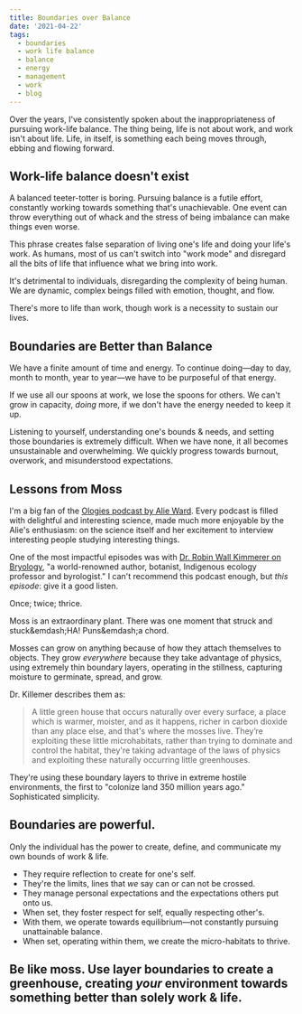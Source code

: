 ```yaml
---
title: Boundaries over Balance
date: '2021-04-22'
tags:
  - boundaries
  - work life balance
  - balance
  - energy
  - management
  - work
  - blog
---
```

Over the  years, I've consistently spoken about the inappropriateness of pursuing work-life balance. The thing being, life is not about work, and work isn't about life. Life, in itself, is something each being moves through, ebbing and flowing forward.

## Work-life balance doesn't exist
A balanced teeter-totter is boring. Pursuing balance is a futile effort, constantly working towards something that's unachievable. One event can throw everything out of whack and the stress of being imbalance can make things even worse.

This phrase creates false separation of living one's life and doing your life's work. As humans, most of us can't switch into "work mode" and disregard all the bits of life that influence what we bring into work.

It's detrimental to individuals, disregarding the complexity of being human. We are dynamic, complex beings filled with emotion, thought, and flow.

There's more to life than work, though work is a necessity to sustain our lives.

## Boundaries are Better than Balance
We have a finite amount of time and energy. To continue doing—day to day, month to month, year to year—we have to be purposeful of that energy.

If we use all our spoons at work, we lose the spoons for others. We can't grow in capacity, _doing_ more, if we don't have the energy needed to keep it up.

Listening to yourself, understanding one's bounds &  needs, and setting those boundaries is extremely difficult. When we have none, it all becomes unsustainable and overwhelming. We quickly progress towards burnout, overwork, and misunderstood expectations.

## Lessons from Moss
I'm a big fan of the [Ologies podcast by Alie Ward](https://www.alieward.com/ologies/). Every podcast is filled with delightful and interesting science, made much more enjoyable by the Alie's enthusiasm: on the science itself and her excitement to interview interesting people studying interesting things.

One of the most impactful episodes was with [Dr. Robin Wall Kimmerer on Bryology](https://www.alieward.com/ologies/bryology), "a world-renowned author, botanist, Indigenous ecology professor and byrologist." I can't recommend this podcast enough, but _this episode_: give it a good listen.

Once; twice; thrice.

Moss is an extraordinary plant. There was one moment that struck and stuck&emdash;HA! Puns&emdash;a chord.

Mosses can grow on anything because of how they attach themselves to objects. They grow _everywhere_ because they take advantage of physics, using extremely thin boundary layers, operating in the stillness, capturing moisture to germinate, spread, and grow.

Dr. Killemer describes them as:
> A little green house that occurs naturally over every surface, a place which is warmer, moister, and as it happens, richer in carbon dioxide than any place else, and that's where the mosses live. They’re exploiting these little microhabitats, rather than trying to dominate and control the habitat, they're taking advantage of the laws of physics and exploiting these naturally occurring little greenhouses.

They're using these boundary layers to thrive in extreme hostile environments, the first to "colonize land 350 million years ago." Sophisticated simplicity.


## Boundaries are powerful.
Only the individual has the power to create, define, and communicate my own bounds of work & life.

- They require reflection to create for one's self.
- They're the limits, lines that _we_ say can or can not be crossed.
- They manage personal expectations and the expectations others put onto us.
- When set, they foster respect for self, equally respecting other's.
- With them, we operate towards equilibrium—not constantly pursuing unattainable balance.
- When set, operating within them, we create the micro-habitats to thrive.


## Be like moss. Use layer boundaries to create a greenhouse, creating _your_ environment towards something better than solely work & life.

